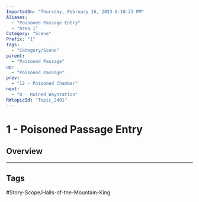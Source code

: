 ```yaml
---
ImportedOn: "Thursday, February 16, 2023 6:10:23 PM"
Aliases:
  - "Poisoned Passage Entry"
  - "Area 1"
Category: "Scene"
Prefix: "1"
Tags:
  - "Category/Scene"
parent:
  - "Poisoned Passage"
up:
  - "Poisoned Passage"
prev:
  - "12 - Poisoned Chamber"
next:
  - "8 - Ruined Waystation"
RWtopicId: "Topic_2401"
---
```

# 1 - Poisoned Passage Entry
## Overview

---
## Tags
#Story-Scope/Halls-of-the-Mountain-King

